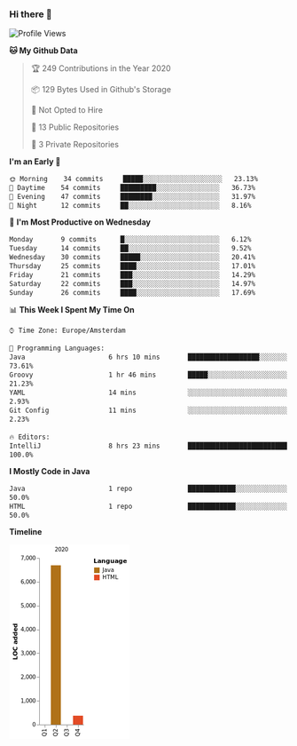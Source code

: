 ### Hi there 👋


<!--START_SECTION:waka-->
![Profile Views](http://img.shields.io/badge/Profile%20Views-4-blue)

**🐱 My Github Data** 

> 🏆 249 Contributions in the Year 2020
 > 
> 📦 129 Bytes Used in Github's Storage 
 > 
> 🚫 Not Opted to Hire
 > 
> 📜 13 Public Repositories 
 > 
> 🔑 3 Private Repositories  
 > 
**I'm an Early 🐤** 

```text
🌞 Morning    34 commits     █████░░░░░░░░░░░░░░░░░░░░   23.13% 
🌆 Daytime    54 commits     █████████░░░░░░░░░░░░░░░░   36.73% 
🌃 Evening    47 commits     ████████░░░░░░░░░░░░░░░░░   31.97% 
🌙 Night      12 commits     ██░░░░░░░░░░░░░░░░░░░░░░░   8.16%

```
📅 **I'm Most Productive on Wednesday** 

```text
Monday       9 commits      █░░░░░░░░░░░░░░░░░░░░░░░░   6.12% 
Tuesday      14 commits     ██░░░░░░░░░░░░░░░░░░░░░░░   9.52% 
Wednesday    30 commits     █████░░░░░░░░░░░░░░░░░░░░   20.41% 
Thursday     25 commits     ████░░░░░░░░░░░░░░░░░░░░░   17.01% 
Friday       21 commits     ███░░░░░░░░░░░░░░░░░░░░░░   14.29% 
Saturday     22 commits     ███░░░░░░░░░░░░░░░░░░░░░░   14.97% 
Sunday       26 commits     ████░░░░░░░░░░░░░░░░░░░░░   17.69%

```


📊 **This Week I Spent My Time On** 

```text
⌚︎ Time Zone: Europe/Amsterdam

💬 Programming Languages: 
Java                     6 hrs 10 mins       ██████████████████░░░░░░░   73.61% 
Groovy                   1 hr 46 mins        █████░░░░░░░░░░░░░░░░░░░░   21.23% 
YAML                     14 mins             ░░░░░░░░░░░░░░░░░░░░░░░░░   2.93% 
Git Config               11 mins             ░░░░░░░░░░░░░░░░░░░░░░░░░   2.23%

🔥 Editors: 
IntelliJ                 8 hrs 23 mins       █████████████████████████   100.0%

```

**I Mostly Code in Java** 

```text
Java                     1 repo              ████████████░░░░░░░░░░░░░   50.0% 
HTML                     1 repo              ████████████░░░░░░░░░░░░░   50.0%

```


**Timeline**

![Chart not found](https://raw.githubusercontent.com/powercasgamer/powercasgamer/master/charts/bar_graph.png) 


<!--END_SECTION:waka-->

